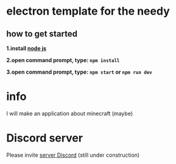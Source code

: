 # electron template for the needy

## how to get started

**1.install [node js](https://nodejs.org/)**

**2.open command prompt, type: `npm install`**

**3.open command prompt, type: `npm start` or `npm run dev`**


# info

I will make an application about minecraft (maybe)

# Discord server

Please invite [server Discord](https://discord.gg/DmqkCswgVy) (still under construction)





